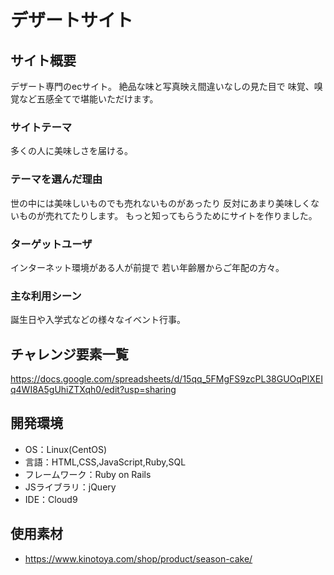 # デザートサイト
## サイト概要
デザート専門のecサイト。
絶品な味と写真映え間違いなしの見た目で
味覚、嗅覚など五感全てで堪能いただけます。

### サイトテーマ
多くの人に美味しさを届ける。

### テーマを選んだ理由
世の中には美味しいものでも売れないものがあったり
反対にあまり美味しくないものが売れてたりします。
もっと知ってもらうためにサイトを作りました。

### ターゲットユーザ
インターネット環境がある人が前提で
若い年齢層からご年配の方々。

### 主な利用シーン
誕生日や入学式などの様々なイベント行事。

## チャレンジ要素一覧
<https://docs.google.com/spreadsheets/d/15qq_5FMgFS9zcPL38GUOqPlXEIq4WI8A5gUhiZTXqh0/edit?usp=sharing>

## 開発環境
- OS：Linux(CentOS)
- 言語：HTML,CSS,JavaScript,Ruby,SQL
- フレームワーク：Ruby on Rails
- JSライブラリ：jQuery
- IDE：Cloud9

## 使用素材
- <https://www.kinotoya.com/shop/product/season-cake/>
